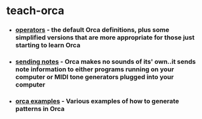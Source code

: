 # teach-orca

* ### [operators](operators) - the default Orca definitions, plus some simplified versions that are more appropriate for those just starting to learn Orca
* ### [sending notes](https://github.com/onewheeltom/teach-orca/tree/main/commands#sending-notes) - Orca makes no sounds of its' own..it sends note information to either programs running on your computer or MIDI tone generators plugged into your computer 
* ### [orca examples](https://github.com/onewheeltom/teach-orca/tree/main/commands#orca-examples) - Various examples of how to generate patterns in Orca
